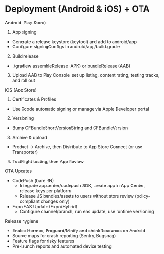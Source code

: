 # Deployment (Android & iOS) + OTA

Android (Play Store)
1) App signing
- Generate a release keystore (keytool) and add to android/app
- Configure signingConfigs in android/app/build.gradle
2) Build release
- ./gradlew assembleRelease (APK) or bundleRelease (AAB)
3) Upload AAB to Play Console, set up listing, content rating, testing tracks, and roll out

iOS (App Store)
1) Certificates & Profiles
- Use Xcode automatic signing or manage via Apple Developer portal
2) Versioning
- Bump CFBundleShortVersionString and CFBundleVersion
3) Archive & upload
- Product → Archive, then Distribute to App Store Connect (or use Transporter)
4) TestFlight testing, then App Review

OTA Updates
- CodePush (bare RN)
  - Integrate appcenter/codepush SDK, create app in App Center, release keys per platform
  - Release JS bundles/assets to users without store review (policy-compliant changes only)
- Expo EAS Update (Expo/Hybrid)
  - Configure channel/branch, run eas update, use runtime versioning

Release hygiene
- Enable Hermes, Proguard/Minify and shrinkResources on Android
- Source maps for crash reporting (Sentry, Bugsnag)
- Feature flags for risky features
- Pre-launch reports and automated device testing

